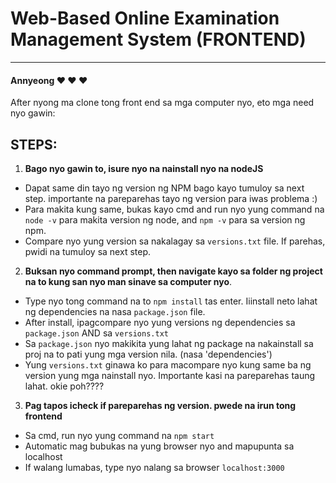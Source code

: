 # Web-Based Online Examination Management System (FRONTEND)
------------
#### Annyeong :heart: :heart: :heart:

After nyong ma clone tong front end sa mga computer nyo, eto mga need nyo gawin:

## STEPS:

1. **Bago nyo gawin to, isure nyo na nainstall nyo na nodeJS**
- Dapat same din tayo ng version ng NPM bago kayo tumuloy sa next step. importante na pareparehas tayo ng version para iwas problema :)
- Para makita kung same, bukas kayo cmd and run nyo yung command na `node -v` para makita version ng node, and `npm -v` para sa version ng npm.
- Compare nyo yung version sa nakalagay sa `versions.txt` file. If parehas, pwidi na tumuloy sa next step.

2. **Buksan nyo command prompt, then navigate kayo sa folder ng project na to kung san nyo man sinave sa computer nyo**.
- Type nyo tong command na to `npm install` tas enter. Iiinstall neto lahat ng dependencies na nasa `package.json` file.
- After install, ipagcompare nyo yung versions ng dependencies sa `package.json` AND sa `versions.txt`
- Sa `package.json` nyo makikita yung lahat ng package na nakainstall sa proj na to pati yung mga version nila. (nasa 'dependencies')
- Yung `versions.txt` ginawa ko para macompare nyo kung same ba ng version yung mga nainstall nyo. Importante kasi na pareparehas taung lahat. okie poh????

3. **Pag tapos icheck if pareparehas ng version. pwede na irun tong frontend**
- Sa cmd, run nyo yung command na `npm start`
- Automatic mag bubukas na yung browser nyo and mapupunta sa localhost
- If walang lumabas, type nyo nalang sa browser `localhost:3000`
